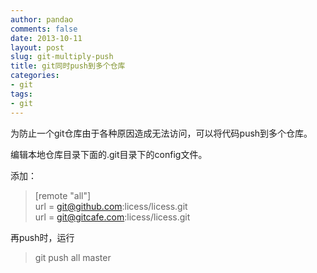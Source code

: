 ```yaml
---
author: pandao
comments: false
date: 2013-10-11
layout: post
slug: git-multiply-push
title: git同时push到多个仓库
categories:
- git
tags:
- git
---
```





为防止一个git仓库由于各种原因造成无法访问，可以将代码push到多个仓库。

编辑本地仓库目录下面的.git目录下的config文件。

添加：
    
  >[remote "all"]    
  >url = git@github.com:licess/licess.git    
  >url = git@gitcafe.com:licess/licess.git
  
再push时，运行

>git push all master
